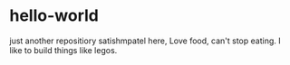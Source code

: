 # hello-world
just another repositiory
satishmpatel here, Love food, can't stop eating. I like to build things like legos.

